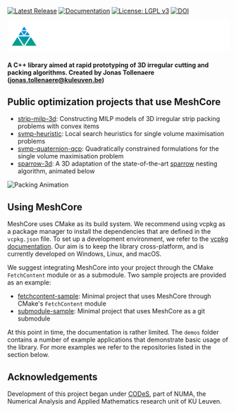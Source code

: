 [![Latest Release](https://img.shields.io/github/v/release/JonasTollenaere/MeshCore?label=release)](https://github.com/JonasTollenaere/MeshCore/releases)
[![Documentation](https://img.shields.io/badge/docs-GitHub%20Pages-blue)](https://jonastollenaere.github.io/MeshCore/)
[![License: LGPL v3](https://img.shields.io/badge/License-LGPL%20v3-blue.svg)](LICENSE)
[![DOI](https://zenodo.org/badge/311904459.svg)](https://doi.org/10.5281/zenodo.16533653)

![](icons/logo4.svg)

#### A C++ library aimed at rapid prototyping of 3D irregular cutting and packing algorithms. Created by Jonas Tollenaere (jonas.tollenaere@kuleuven.be)

## Public optimization projects that use MeshCore
* [strip-milp-3d](https://github.com/JonasTollenaere/strip-milp-3d): Constructing MILP models of 3D irregular strip packing problems with convex items
* [svmp-heuristic](https://github.com/JonasTollenaere/svmp-heuristic): Local search heuristics for single volume maximisation problems
* [svmp-quaternion-qcp](https://github.com/JonasTollenaere/svmp-quaternion-qcp): Quadratically constrained formulations for the single volume maximisation problem
* [sparrow-3d](https://github.com/JonasTollenaere/sparrow-3d): A 3D adaptation of the state-of-the-art [sparrow](https://github.com/JeroenGar/sparrow) nesting algorithm, animated below

![Packing Animation](icons/example.gif)

## Using MeshCore

MeshCore uses CMake as its build system.
We recommend using vcpkg as a package manager to install the dependencies that are defined in the `vcpkg.json` file.
To set up a development environment, we refer to the [vcpkg documentation](https://vcpkg.io/en/getting-started).
Our aim is to keep the library cross-platform, and is currently developed on Windows, Linux, and macOS.

We suggest integrating MeshCore into your project through the CMake `FetchContent` module or as a submodule.
Two sample projects are provided as an example:
* [fetchcontent-sample](https://github.com/JonasTollenaere/sample-meshcore-through-cmake-fetchcontent): Minimal project that uses MeshCore through CMake's `FetchContent` module
* [submodule-sample](https://github.com/JonasTollenaere/sample-meshcore-through-git-submodule): Minimal project that uses MeshCore as a git submodule

At this point in time, the documentation is rather limited.
The `demos` folder contains a number of example applications that demonstrate basic usage of the library. 
For more examples we refer to the repositories listed in the section below.

## Acknowledgements
Development of this project began under [CODeS](https://numa.cs.kuleuven.be/research/combinatorial-optimization), part of NUMA, the Numerical Analysis and Applied Mathematics research unit of KU Leuven.
